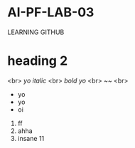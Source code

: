 # AI-PF-LAB-03
LEARNING GITHUB
# heading 2
<br\>
_yo italic_
<br\>
*bold yo*
<br\>
~~ 
<br\>
- yo
- yo
- oi
1. ff
2. ahha
3. insane
11
